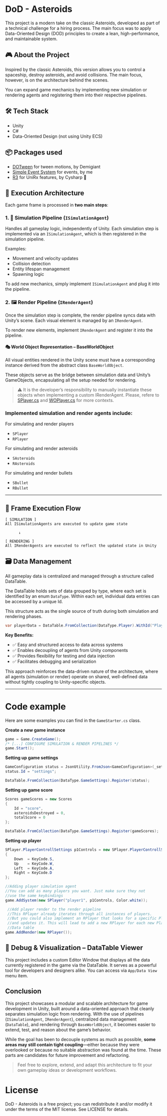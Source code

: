 # DoD - Asteroids
This project is a modern take on the classic Asteroids, developed as part of a technical challenge for a hiring process. The main focus was to apply Data-Oriented Design (DOD) principles to create a lean, high-performance, and maintainable system.

## 🎮 About the Project

Inspired by the classic Asteroids, this version allows you to control a spaceship, destroy asteroids, and avoid collisions. The main focus, however, is on the architecture behind the scenes.

You can expand game mechanics by implementing new simulation or rendering agents and registering them into their respective pipelines.

## 🛠️ Tech Stack
- Unity
- C#
- Data-Oriented Design (not using Unity ECS)


## 📦 Packages used

- [DOTween](https://dotween.demigiant.com/documentation.php) for tween motions, by Demigiant
- [Simple Event System](https://github.com/lourenco-pedro/UnitySimpleEventSystem) for events, by me
- [R3](https://github.com/Cysharp/R3) for UniRx features, by Cysharp 🙇

## 🧠 Execution Architecture

Each game frame is processed in **two main steps**:

### 1. 🧩 Simulation Pipeline (`ISimulationAgent`)

Handles all gameplay logic, independently of Unity. Each simulation step is implemented via an `ISimulationAgent`, which is then registered in the simulation pipeline.

Examples:
- Movement and velocity updates
- Collision detection
- Entity lifespan management
- Spawning logic

To add new mechanics, simply implement `ISimulationAgent` and plug it into the pipeline.

### 2. 🖼️ Render Pipeline (`IRenderAgent`)

Once the simulation step is complete, the render pipeline syncs data with Unity’s scene. Each visual element is managed by an `IRenderAgent`.

To render new elements, implement `IRenderAgent` and register it into the pipeline.

#### 🎭 World Object Representation – BaseWorldObject
All visual entities rendered in the Unity scene must have a corresponding instance derived from the abstract class ``BaseWorldObject``.

These objects serve as the bridge between simulation data and Unity’s GameObjects, encapsulating all the setup needed for rendering.

> ⚠️ It is the developer’s responsibility to manually instantiate these objects when implementing a custom IRenderAgent. Please, refere to [SPlayer.cs](./Assets/Scripts/App/Services/SPlayer.cs) and [WOPlayer.cs](./Assets/Scripts/App/Render/WorldObjects/WOPlayer.cs) for more contexts.

### Implemented simulation and render agents include:

For simulating and render players
- `SPlayer`
- `RPlayer`

For simulating and render asteroids

- `SAsteroids`
- `RAsteroids`

For simulating and render bullets

- `SBullet`
- `RBullet`


---

## 🔁 Frame Execution Flow

```text
[ SIMULATION ]
All ISimulationAgents are executed to update game state

      ↓

[ RENDERING ]
All IRenderAgents are executed to reflect the updated state in Unity
```

## 🗃️ Data Management

All gameplay data is centralized and managed through a structure called DataTable.

The DataTable holds sets of data grouped by type, where each set is identified by an enum ``DataType``. Within each set, individual data entries can be accessed by a unique Id.

This structure acts as the single source of truth during both simulation and rendering phases.

```c#
var playerData = DataTable.FromCollection(DataType.Player).WithId("Player1");
```


**Key Benefits:**

- ✅ Easy and structured access to data across systems
- ✅ Enables decoupling of agents from Unity components
- ✅ Provides flexibility for testing and data injection
- ✅ Facilitates debugging and serialization

This approach reinforces the data-driven nature of the architecture, where all agents (simulation or render) operate on shared, well-defined data without tightly coupling to Unity-specific objects.

---

# Code example

Here are some examples you can find in the ``GameStarter.cs`` class.

**Create a new game instance**

```c#
game = Game.CreateGame();
/* [...] CONFIGURE SIMULATION & RENDER PIPELINES */
game.Start();
```

**Setting up game settings**

```c#
GameConfiguration status = JsonUtility.FromJson<GameConfiguration>(_settings.text);
status.Id = "settings";

DataTable.FromCollection(DataType.GameSettings).Register(status);
```

**Setting up game score**

```c#
Scores gameScores = new Scores
{
    Id = "score",
    asteroidsDestroyed = 0,
    totalScore = 0
};

DataTable.FromCollection(DataType.GameSettings).Register(gameScores);
```

**Setting up player**

```c#
SPlayer.PlayerControllSettings p1Controls = new SPlayer.PlayerControllSettings
{
    Down  = KeyCode.S,
    Up    = KeyCode.W,
    Left  = KeyCode.A,
    Right = KeyCode.D
};

//Adding player simulation agent
//You can add as many players you want. Just make sure they not
//use the same keybindings
game.AddSystem(new SPlayer("player1", p1Controls, Color.white));

 //Add player render to the render pipeline
 //This RPlayer already iterates through all instances of players.
 //But you could also implement an RPlayer that looks for a specific Player ID
 //and updates it. This will lead to add a new RPlayer for each new Player in the
 //Data table 
game.AddRender(new RPlayer());
```

## 🧩 Debug & Visualization – DataTable Viewer

This project includes a custom Editor Window that displays all the data currently registered in the game via the DataTable. It serves as a powerful tool for developers and designers alike.
You can access via `App/Data View` menu item.

## Conclusion

This project showcases a modular and scalable architecture for game development in Unity, built around a data-oriented approach that cleanly separates simulation logic from rendering. With the use of pipelines (``ISimulationAgent``, ``IRenderAgent``), centralized data management (``DataTable``), and rendering through ``BaseWorldObject``, it becomes easier to extend, test, and reason about the game’s behavior.

While the goal has been to decouple systems as much as possible, **some areas may still contain tight coupling**—either because they were overlooked or because no suitable abstraction was found at the time. These parts are candidates for future improvement and refactoring.

> Feel free to explore, extend, and adapt this architecture to fit your own gameplay ideas or development workflows.

# License

DoD - Asteroids is a free project; you can redistribute it and/or modify it under the terms of the MIT license. See LICENSE for details.